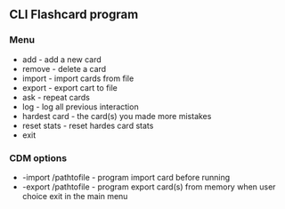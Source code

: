 ## CLI Flashcard program
### Menu
  - add - add a new card
  - remove - delete a card
  - import - import cards from file 
  - export - export cart to file
  - ask - repeat cards
  - log - log all previous interaction
  - hardest card - the card(s) you made more mistakes
  - reset stats - reset hardes card stats
  - exit

### CDM options

- -import /pathtofile - program import card before running
- -export /pathtofile - program export card(s) from memory when user choice exit in the main menu

